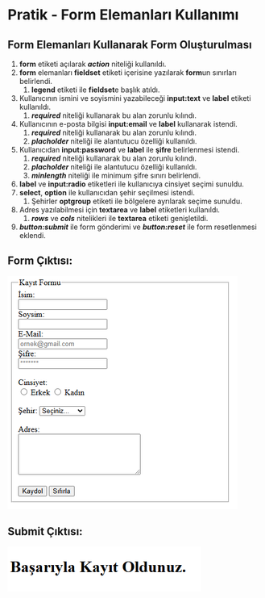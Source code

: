 # Pratik - Form Elemanları Kullanımı

## Form Elemanları Kullanarak Form Oluşturulması

1. **form** etiketi açılarak ***action*** niteliği kullanıldı.
2. **form** elemanları **fieldset** etiketi içerisine yazılarak **form**un sınırları belirlendi.
    1. **legend** etiketi ile **fieldset**e başlık atıldı.
3. Kullanıcının ismini ve soyismini yazabileceği **input:text** ve **label** etiketi kullanıldı.
    1. ***required*** niteliği kullanarak bu alan zorunlu kılındı.
4. Kullanıcının e-posta bilgisi **input:email** ve **label** kullanarak istendi.
    1. ***required*** niteliği kullanarak bu alan zorunlu kılındı.
    2. ***placholder*** niteliği ile alantutucu özelliği kullanıldı.
5. Kullanıcıdan **input:password** ve **label** ile **şifre** belirlenmesi istendi.
    1. ***required*** niteliği kullanarak bu alan zorunlu kılındı.
    2. ***placholder*** niteliği ile alantutucu özelliği kullanıldı.
    3. ***minlength*** niteliği ile minimum şifre sınırı belirlendi.
6. **label** ve **input:radio** etiketleri ile kullanıcıya cinsiyet seçimi sunuldu. 
7. **select**, **option** ile kullanıcıdan şehir seçilmesi istendi.
    1. Şehirler **optgroup** etiketi ile bölgelere ayrılarak seçime sunuldu.
8. Adres yazılabilmesi için **textarea** ve **label** etiketleri kullanıldı.
    1. ***rows*** ve ***cols*** nitelikleri ile **textarea** etiketi genişletildi.
9. ***button:submit*** ile form gönderimi ve ***button:reset*** ile form resetlenmesi eklendi.

## Form Çıktısı:
![Form](form.jpg)

## Submit Çıktısı:
![Submit](submit.jpg)